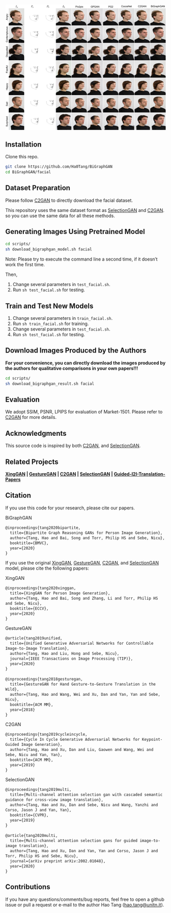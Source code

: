 <img src='https://github.com/Ha0Tang/BiGraphGAN/blob/master/imgs/face_results.jpeg' width=1200>

## Installation

Clone this repo.
```bash
git clone https://github.com/Ha0Tang/BiGraphGAN
cd BiGraphGAN/facial
```

## Dataset Preparation

Please follow [C2GAN](https://github.com/Ha0Tang/C2GAN#dataset-preparation) to directly download the facial dataset.

This repository uses the same dataset format as [SelectionGAN](https://github.com/Ha0Tang/SelectionGAN/tree/master/person_transfer#data-preperation) and [C2GAN](https://github.com/Ha0Tang/C2GAN#dataset-preparation). so you can use the same data for all these methods.

## Generating Images Using Pretrained Model
```bash
cd scripts/
sh download_bigraphgan_model.sh facial
```
Note: Please try to execute the command line a second time, if it doesn’t work the first time.

Then,
1. Change several parameters in `test_facial.sh`.
2. Run `sh test_facial.sh` for testing.

## Train and Test New Models
1. Change several parameters in `train_facial.sh`.
2. Run `sh train_facial.sh` for training.
3. Change several parameters in `test_facial.sh`.
4. Run `sh test_facial.sh` for testing.

## Download Images Produced by the Authors
**For your convenience, you can directly download the images produced by the authors for qualitative comparisons in your own papers!!!**

```bash
cd scripts/
sh download_bigraphgan_result.sh facial
```

## Evaluation
We adopt SSIM, PSNR, LPIPS for evaluation of Market-1501. Please refer to [C2GAN](https://github.com/Ha0Tang/C2GAN) for more details.
 
## Acknowledgments
This source code is inspired by both [C2GAN](https://github.com/Ha0Tang/C2GAN), and [SelectionGAN](https://github.com/Ha0Tang/SelectionGAN). 

## Related Projects
**[XingGAN](https://github.com/Ha0Tang/XingGAN) | [GestureGAN](https://github.com/Ha0Tang/GestureGAN) | [C2GAN](https://github.com/Ha0Tang/C2GAN) | [SelectionGAN](https://github.com/Ha0Tang/SelectionGAN) | [Guided-I2I-Translation-Papers](https://github.com/Ha0Tang/Guided-I2I-Translation-Papers)**

## Citation
If you use this code for your research, please cite our papers.

BiGraphGAN
```
@inproceedings{tang2020bipartite,
  title={Bipartite Graph Reasoning GANs for Person Image Generation},
  author={Tang, Hao and Bai, Song and Torr, Philip HS and Sebe, Nicu},
  booktitle={BMVC},
  year={2020}
}
```

If you use the original [XingGAN](https://github.com/Ha0Tang/XingGAN), [GestureGAN](https://github.com/Ha0Tang/GestureGAN), [C2GAN](https://github.com/Ha0Tang/C2GAN), and [SelectionGAN](https://github.com/Ha0Tang/SelectionGAN) model, please cite the following papers:

XingGAN
```
@inproceedings{tang2020xinggan,
  title={XingGAN for Person Image Generation},
  author={Tang, Hao and Bai, Song and Zhang, Li and Torr, Philip HS and Sebe, Nicu},
  booktitle={ECCV},
  year={2020}
}
```

GestureGAN
```
@article{tang2019unified,
  title={Unified Generative Adversarial Networks for Controllable Image-to-Image Translation},
  author={Tang, Hao and Liu, Hong and Sebe, Nicu},
  journal={IEEE Transactions on Image Processing (TIP)},
  year={2020}
}

@inproceedings{tang2018gesturegan,
  title={GestureGAN for Hand Gesture-to-Gesture Translation in the Wild},
  author={Tang, Hao and Wang, Wei and Xu, Dan and Yan, Yan and Sebe, Nicu},
  booktitle={ACM MM},
  year={2018}
}
```

C2GAN
```
@inproceedings{tang2019cycleincycle,
  title={Cycle In Cycle Generative Adversarial Networks for Keypoint-Guided Image Generation},
  author={Tang, Hao and Xu, Dan and Liu, Gaowen and Wang, Wei and Sebe, Nicu and Yan, Yan},
  booktitle={ACM MM},
  year={2019}
}
```

SelectionGAN
```
@inproceedings{tang2019multi,
  title={Multi-channel attention selection gan with cascaded semantic guidance for cross-view image translation},
  author={Tang, Hao and Xu, Dan and Sebe, Nicu and Wang, Yanzhi and Corso, Jason J and Yan, Yan},
  booktitle={CVPR},
  year={2019}
}

@article{tang2020multi,
  title={Multi-channel attention selection gans for guided image-to-image translation},
  author={Tang, Hao and Xu, Dan and Yan, Yan and Corso, Jason J and Torr, Philip HS and Sebe, Nicu},
  journal={arXiv preprint arXiv:2002.01048},
  year={2020}
}
```

## Contributions
If you have any questions/comments/bug reports, feel free to open a github issue or pull a request or e-mail to the author Hao Tang ([hao.tang@unitn.it](hao.tang@unitn.it)).
